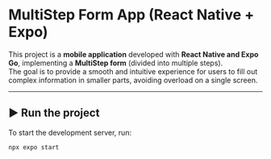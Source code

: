 # MultiStep Form App (React Native + Expo)  

This project is a **mobile application** developed with **React Native and Expo Go**, implementing a **MultiStep form** (divided into multiple steps).  
The goal is to provide a smooth and intuitive experience for users to fill out complex information in smaller parts, avoiding overload on a single screen.  

---

## ▶ Run the project
To start the development server, run:

```bash
npx expo start
